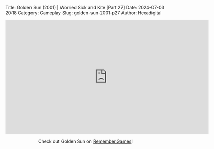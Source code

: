 Title: Golden Sun (2001) | Worried Sick and Kite [Part 27]
Date: 2024-07-03 20:18
Category: Gameplay
Slug: golden-sun-2001-p27
Author: Hexadigital

<center><iframe src="https://www.youtube.com/embed/iJ5yM2FdxvM?feature=oembed" allow="accelerometer; autoplay; encrypted-media; gyroscope; picture-in-picture" width="640" height="360" frameborder="0"></iframe>

Check out Golden Sun on [Remember.Games](https://remember.games/game/3374/golden-sun/)!</center>